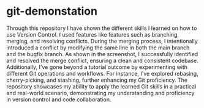 # git-demonstation
Through this repository I have shown the different skills I learned on how to use Version Control. I used features like features such as branching, merging, and resolving conflicts. 
During the merging process, I intentionally introduced a conflict by modifying the same line in both the main branch and the bugfix branch. As shown in the screenshot, I successfully identified and resolved the merge conflict, ensuring a clean and consistent codebase.
Additionally, I've gone beyond a tutorial outcome by experimenting with different Git operations and workflows. For instance, I've explored rebasing, cherry-picking, and stashing, further enhancing my Git proficiency.
The repository showcases my ability to apply the learned Git skills in a practical and real-world scenario, demonstrating my understanding and proficiency in version control and code collaboration.
